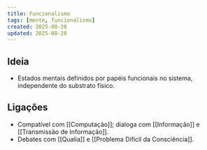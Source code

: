 ```yaml
---
title: Funcionalismo
tags: [mente, funcionalismo]
created: 2025-08-28
updated: 2025-08-28
---
```


## Ideia
- Estados mentais definidos por papéis funcionais no sistema, independente do substrato físico.

## Ligações
- Compatível com [[Computação]]; dialoga com [[Informação]] e [[Transmissão de Informação]].
- Debates com [[Qualia]] e [[Problema Difícil da Consciência]].

